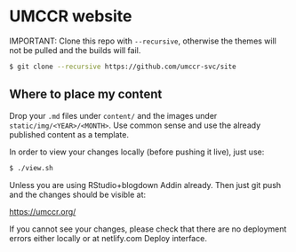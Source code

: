 # UMCCR website

IMPORTANT: Clone this repo with `--recursive`, otherwise the themes will not be pulled and the builds will fail.

```bash
$ git clone --recursive https://github.com/umccr-svc/site
```

## Where to place my content

Drop your `.md` files under `content/` and the images under `static/img/<YEAR>/<MONTH>`. Use common sense and use the already published content as a template.

In order to view your changes locally (before pushing it live), just use:

```bash
$ ./view.sh
```

Unless you are using RStudio+blogdown Addin already. Then just git push and the changes should be visible at:

https://umccr.org/

If you cannot see your changes, please check that there are no deployment errors either locally or at netlify.com Deploy interface.
